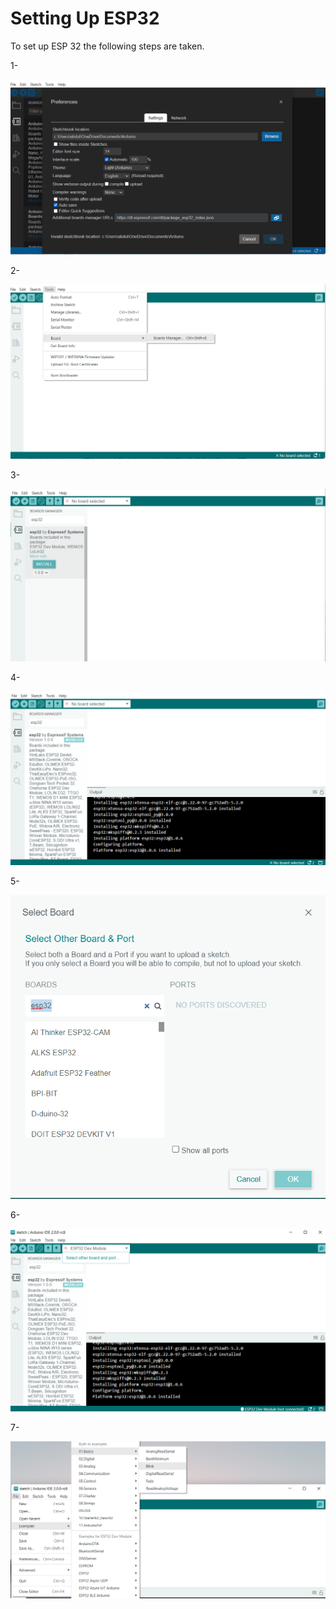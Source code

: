 # Setting Up ESP32

To set up ESP 32 the following steps are taken.

1-

![step1](https://github.com/AbdullahAlshambri/Setting-Up-ESP32/blob/main/Steps/1.png)


2-

![step1](https://github.com/AbdullahAlshambri/Setting-Up-ESP32/blob/main/Steps/2.png)

3-

![step1](https://github.com/AbdullahAlshambri/Setting-Up-ESP32/blob/main/Steps/3.png)

4-

![step1](https://github.com/AbdullahAlshambri/Setting-Up-ESP32/blob/main/Steps/4.png)

5-

![step1](https://github.com/AbdullahAlshambri/Setting-Up-ESP32/blob/main/Steps/5.png)

6-

![step1](https://github.com/AbdullahAlshambri/Setting-Up-ESP32/blob/main/Steps/6.png)

7-

![step1](https://github.com/AbdullahAlshambri/Setting-Up-ESP32/blob/main/Steps/7.png)

